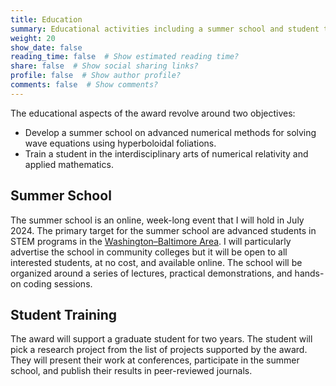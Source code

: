 ```yaml
---
title: Education
summary: Educational activities including a summer school and student training.
weight: 20
show_date: false
reading_time: false  # Show estimated reading time?
share: false  # Show social sharing links?
profile: false  # Show author profile?
comments: false  # Show comments?
---
```


The educational aspects of the award revolve around two objectives:
- Develop a summer school on advanced numerical methods for solving wave equations using hyperboloidal foliations.
- Train a student in the interdisciplinary arts of numerical relativity and applied mathematics.

## Summer School

The summer school is an online, week-long event that I will hold in July 2024. The primary target for the summer school are advanced students in STEM programs in the [Washington–Baltimore Area](https://en.wikipedia.org/wiki/Washington%E2%80%93Baltimore_combined_statistical_area). I will particularly advertise the school in community colleges but it will be open to all interested students, at no cost, and available online. The school will be organized around a series of lectures, practical demonstrations, and hands-on coding sessions.

## Student Training

The award will support a graduate student for two years. The student will pick a research project from the list of projects supported by the award. They will present their work at conferences, participate in the summer school, and publish their results in peer-reviewed journals.

<!-- Ekrem Dağlıkoca is a PhD student in the [AMSC Program](https://amsc.umd.edu/) at the [University of Maryland](https://umd.edu). He is working with me on the computation of black-hole perturbations in cosmological spacetimes. He is expected to graduate in 2028. -->